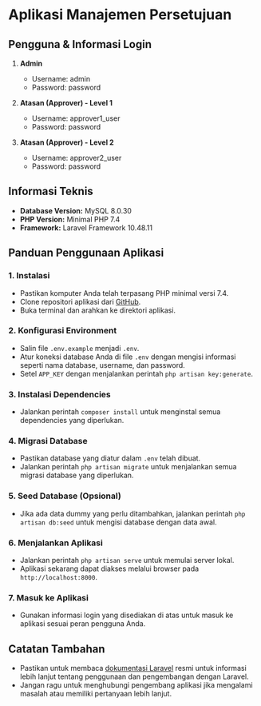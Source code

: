 # Aplikasi Manajemen Persetujuan

## Pengguna & Informasi Login

1. **Admin**
   - Username: admin
   - Password: password

2. **Atasan (Approver) - Level 1**
   - Username: approver1_user
   - Password: password

3. **Atasan (Approver) - Level 2**
   - Username: approver2_user
   - Password: password

## Informasi Teknis

- **Database Version:** MySQL 8.0.30
- **PHP Version:** Minimal PHP 7.4
- **Framework:** Laravel Framework 10.48.11

## Panduan Penggunaan Aplikasi

### 1. Instalasi

- Pastikan komputer Anda telah terpasang PHP minimal versi 7.4.
- Clone repositori aplikasi dari [GitHub](https://github.com/namauser/aplikasi-manajemen-persetujuan).
- Buka terminal dan arahkan ke direktori aplikasi.

### 2. Konfigurasi Environment

- Salin file `.env.example` menjadi `.env`.
- Atur koneksi database Anda di file `.env` dengan mengisi informasi seperti nama database, username, dan password.
- Setel `APP_KEY` dengan menjalankan perintah `php artisan key:generate`.

### 3. Instalasi Dependencies

- Jalankan perintah `composer install` untuk menginstal semua dependencies yang diperlukan.

### 4. Migrasi Database

- Pastikan database yang diatur dalam `.env` telah dibuat.
- Jalankan perintah `php artisan migrate` untuk menjalankan semua migrasi database yang diperlukan.

### 5. Seed Database (Opsional)

- Jika ada data dummy yang perlu ditambahkan, jalankan perintah `php artisan db:seed` untuk mengisi database dengan data awal.

### 6. Menjalankan Aplikasi

- Jalankan perintah `php artisan serve` untuk memulai server lokal.
- Aplikasi sekarang dapat diakses melalui browser pada `http://localhost:8000`.

### 7. Masuk ke Aplikasi

- Gunakan informasi login yang disediakan di atas untuk masuk ke aplikasi sesuai peran pengguna Anda.

## Catatan Tambahan

- Pastikan untuk membaca [dokumentasi Laravel](https://laravel.com/docs) resmi untuk informasi lebih lanjut tentang penggunaan dan pengembangan dengan Laravel.
- Jangan ragu untuk menghubungi pengembang aplikasi jika mengalami masalah atau memiliki pertanyaan lebih lanjut.
